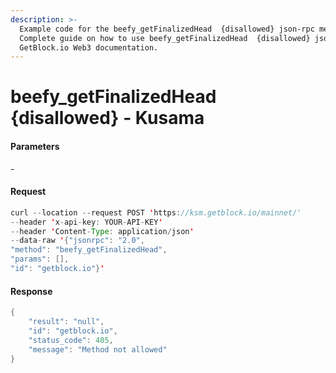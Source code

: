 ```yaml
---
description: >-
  Example code for the beefy_getFinalizedHead  {disallowed} json-rpc method.
  Сomplete guide on how to use beefy_getFinalizedHead  {disallowed} json-rpc in
  GetBlock.io Web3 documentation.
---
```


# beefy\_getFinalizedHead {disallowed} - Kusama

#### Parameters

\-

#### Request

```java
curl --location --request POST 'https://ksm.getblock.io/mainnet/' 
--header 'x-api-key: YOUR-API-KEY' 
--header 'Content-Type: application/json' 
--data-raw '{"jsonrpc": "2.0",
"method": "beefy_getFinalizedHead",
"params": [],
"id": "getblock.io"}'
```

#### Response

```java
{
    "result": "null",
    "id": "getblock.io",
    "status_code": 405,
    "message": "Method not allowed"
}
```
